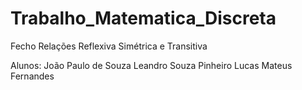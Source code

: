 # Trabalho_Matematica_Discreta
Fecho Relações Reflexiva Simétrica e Transitiva

Alunos:
João Paulo de Souza
Leandro Souza Pinheiro
Lucas Mateus Fernandes
